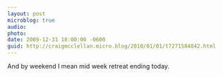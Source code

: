 ```yaml
---
layout: post
microblog: true
audio: 
photo: 
date: 2009-12-31 18:00:00 -0600
guid: http://craigmcclellan.micro.blog/2010/01/01/t7271584842.html
---
```

And by weekend I mean mid week retreat ending today.
